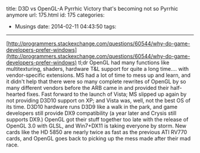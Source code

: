 title: D3D vs OpenGL-A Pyrrhic Victory that's becoming not so Pyrrhic anymore
url: 175.html
id: 175
categories:
  - Musings
date: 2014-02-11 04:43:50
tags:
---
[http://programmers.stackexchange.com/questions/60544/why-do-game-developers-prefer-windows](http://programmers.stackexchange.com/questions/60544/why-do-game-developers-prefer-windows) tl;dr OpenGL had many functions like multitexturing, shaders, hardware T&L support for quite a long time.... with vendor-specific extensions. MS had a lot of time to mess up and learn, and it didn't help that there were so many complete rewrites of OpenGL by so many different vendors before the ARB came in and provided their half-hearted fixes. Fast forward to the launch of Vista; MS slipped up again by not providing D3D10 support on XP; and Vista was, well, not the best OS of its time. D3D10 hardware runs D3D9 like a walk in the park, and game developers still provide DX9 compatibility (a year later and Crysis still supports DX9.) OpenGL got their stuff together too late with the release of OpenGL 3.0 with GLSL, and Win7+DX11 is taking everyone by storm. New cards like the HD 5850 are nearly twice as fast as the previous ATI RV770 cards, and OpenGL goes back to picking up the mess made after their mad race.